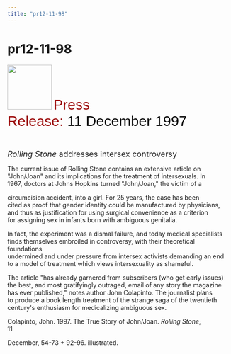 ```yaml
---
title: "pr12-11-98"
---
```


# pr12-11-98

  
<IMG SRC="/img/logo100.gif" HEIGHT="101" WIDTH="100" /> <FONT FACE="Arial,Helvetica"><FONT SIZE="+3"><FONT COLOR="#990000">Press<br />Release: </FONT><FONT COLOR="#000000">11 December 1997</FONT></FONT></FONT>  
  
  
&nbsp;  
  


<FONT SIZE="+1"><I>Rolling Stone</I> addresses intersex controversy</FONT>  
  


The current issue of Rolling Stone contains an extensive article on  
"John/Joan" and its implications for the treatment of intersexuals. In  
1967, doctors at Johns Hopkins turned "John/Joan," the victim of a  
  
circumcision accident, into a girl. For 25 years, the case has been  
cited as proof that gender identity could be manufactured by physicians,  
and thus as justification for using surgical convenience as a criterion  
for assigning sex in infants born with ambiguous genitalia.  
  


In fact, the experiment was a dismal failure, and today medical specialists  
finds themselves embroiled in controversy, with their theoretical foundations  
undermined and under pressure from intersex activists demanding an end  
to a model of treatment which views intersexuality as shameful.  
  


The article "has already garnered from subscribers (who get early issues)  
the best, and most gratifyingly outraged, email of any story the magazine  
has ever published," notes author John Colapinto. The journalist plans  
to produce a book length treatment of the strange saga of the twentieth  
century's enthusiasm for medicalizing ambiguous sex.  
  


Colapinto, John. 1997. The True Story of John/Joan. _Rolling Stone_,  
11  
  
December, 54-73 + 92-96. illustrated.  
  
&nbsp;  
  
&nbsp;  
  
&nbsp;